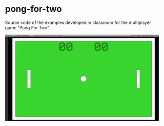 # pong-for-two
Source code of the examples developed in classroom for the multiplayer game "Pong For Two".

<p align="center">
  <img src="https://github.com/CleytonPalauro/pong-for-two/blob/master/Screenshots/pong-for-two.gif" width="800"/>
</p>
